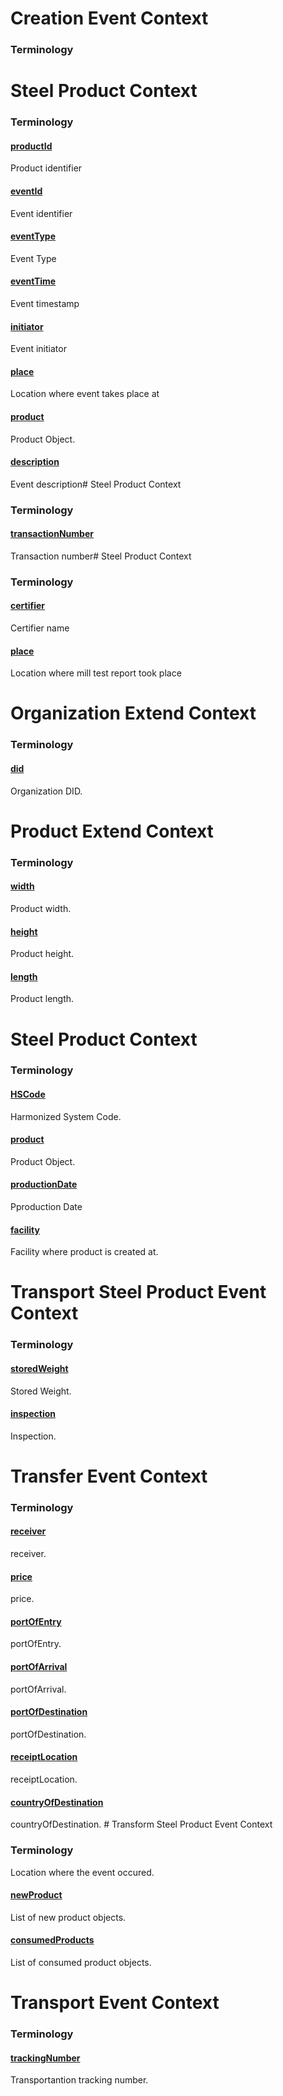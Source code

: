 # Creation Event Context

### Terminology
# Steel Product Context <a name="EventCredential"></a>

### Terminology

<h4 id="productId"><a href="#productId">productId</a></h4>

Product identifier

<h4 id="eventId"><a href="#eventId">eventId</a></h4>

Event identifier

<h4 id="eventType"><a href="#eventType">eventType</a></h4>

Event Type

<h4 id="eventTime"><a href="#eventTime">eventTime</a></h4>

Event timestamp

<h4 id="initiator"><a href="#initiator">initiator</a></h4>

Event initiator

<h4 id="place"><a href="#place">place</a></h4>

Location where event takes place at

<h4 id="product"><a href="#product">product</a></h4>

Product Object.

<h4 id="description"><a href="#description">description</a></h4>

Event description# Steel Product Context <a name="inbond-extend"></a>

### Terminology

<h4 id="transactionNumber"><a href="#transactionNumber">transactionNumber</a></h4>

Transaction number# Steel Product Context <a name="ExtMillTestReport"></a>

### Terminology

<h4 id="certifier"><a href="#certifier">certifier</a></h4>

Certifier name

<h4 id="place"><a href="#place">place</a></h4>

Location where mill test report took place
# Organization Extend Context <a name="ExtOrganization"></a>

### Terminology

<h4 id="did"><a href="#did">did</a></h4>

Organization DID.
# Product Extend Context <a name="ExtProduct"></a>

### Terminology

<h4 id="width"><a href="#width">width</a></h4>

Product width.

<h4 id="height"><a href="#height">height</a></h4>

Product height.

<h4 id="length"><a href="#length">length</a></h4>

Product length.
# Steel Product Context <a name="ExtSteelProduct"></a>

### Terminology

<h4 id="HSCode"><a href="#HSCode">HSCode</a></h4>

Harmonized System Code.

<h4 id="product"><a href="#product">product</a></h4>

Product Object.

<h4 id="productionDate"><a href="#productionDate">productionDate</a></h4>

Pproduction Date

<h4 id="facility"><a href="#facility">facility</a></h4>

Facility where product is created at.
# Transport Steel Product Event Context

### Terminology

<h4 id="storedWeight"><a href="#storedWeight">storedWeight</a></h4>

Stored Weight.

<h4 id="inspection"><a href="#inspection">inspection</a></h4>

Inspection.
# Transfer Event Context <a name="TransferEventCredential"></a>

### Terminology

<h4 id="receiver"><a href="#receiver">receiver</a></h4>

receiver. 

<h4 id="price"><a href="#price">price</a></h4>

price. 

<h4 id="portOfEntry"><a href="#portOfEntry">portOfEntry</a></h4>

portOfEntry. 

<h4 id="portOfArrival"><a href="#portOfArrival">portOfArrival</a></h4>

portOfArrival. 

<h4 id="portOfDestination"><a href="#portOfDestination">portOfDestination</a></h4>

portOfDestination. 

<h4 id="receiptLocation"><a href="#receiptLocation">receiptLocation</a></h4>

receiptLocation. 

<h4 id="countryOfDestination"><a href="#countryOfDestination">countryOfDestination</a></h4>

countryOfDestination. # Transform Steel Product Event Context <a name="TransformEventCredential"></a>

### Terminology

Location where the event occured.

<h4 id="newProduct"><a href="#newProduct">newProduct</a></h4>

List of new product objects. 

<h4 id="consumedProducts"><a href="#consumedProducts">consumedProducts</a></h4>

List of consumed product objects.
# Transport Event Context <a name="TransportEventCredential"></a>

### Terminology

<h4 id="trackingNumber"><a href="#trackingNumber">trackingNumber</a></h4>

Transportantion tracking number. 
